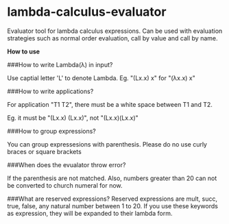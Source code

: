 # lambda-calculus-evaluator
Evaluator tool for lambda calculus expressions. Can be used with evaluation strategies such as normal order evaluation, call by value and call by name.


**How to use**

###How to write Lambda(λ) in input? 

Use captial letter 'L' to denote Lambda. Eg. "(Lx.x) x" for "(λx.x) x"


###How to write applications?

For application "T1 T2", there must be a white space between T1 and T2.

Eg. it must be "(Lx.x) (Lx.x)", not "(Lx.x)(Lx.x)"


###How to group expressions?

You can group expressesions with parenthesis. Please do no use curly braces or square brackets


###When does the evualator throw error?

If the parenthesis are not matched. Also, numbers greater than 20 can not be converted to church numeral for now.


###What are reserved expressions?
Reserved expressions are mult, succ, true, false, any natural number between 1 to 20. 
If you use these keywords as expression, they will be expanded to their lambda form.

